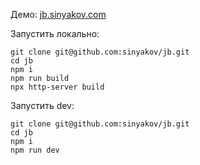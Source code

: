 Демо: [jb.sinyakov.com](https://jb.sinyakov.com/)

Запустить локально:

```
git clone git@github.com:sinyakov/jb.git
cd jb
npm i
npm run build
npx http-server build
```

Запустить dev:

```
git clone git@github.com:sinyakov/jb.git
cd jb
npm i
npm run dev
```
